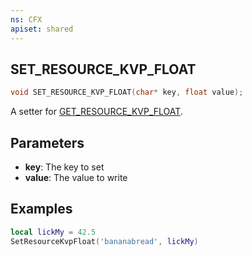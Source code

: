 ```yaml
---
ns: CFX
apiset: shared
---
```

## SET_RESOURCE_KVP_FLOAT

```c
void SET_RESOURCE_KVP_FLOAT(char* key, float value);
```

A setter for [GET_RESOURCE_KVP_FLOAT](#_0x35BDCEEA).

## Parameters
* **key**: The key to set
* **value**: The value to write

## Examples
```lua
local lickMy = 42.5
SetResourceKvpFloat('bananabread', lickMy)
```
